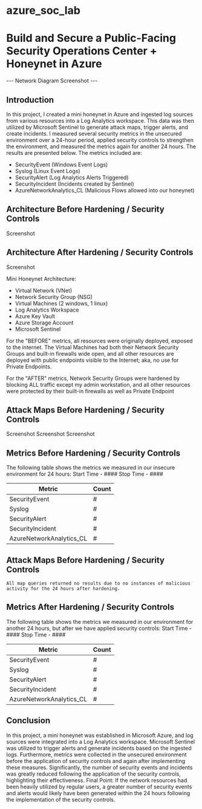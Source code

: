 # azure_soc_lab

# Build and Secure a Public-Facing Security Operations Center + Honeynet in Azure

--- Network Diagram Screenshot ---

## Introduction

In this project, I created a mini honeynet in Azure and ingested log sources from various resources into a Log Analytics workspace. This data was then utilized by Microsoft Sentinel to generate attack maps, trigger alerts, and create incidents. I measured several security metrics in the unsecured environment over a 24-hour period, applied security controls to strengthen the environment, and measured the metrics again for another 24 hours. The results are presented below. The metrics included are:

- SecurityEvent (Windows Event Logs)
- Syslog (Linux Event Logs)
- SecurityAlert (Log Analytics Alerts Triggered)
- SecurityIncident (Incidents created by Sentinel)
- AzureNetworkAnalytics_CL (Malicious Flows allowed into our honeynet)

## Architecture Before Hardening / Security Controls
Screenshot

## Architecture After Hardening / Security Controls
Screenshot

Mini Honeynet Architecture:

- Virtual Network (VNet)
- Network Security Group (NSG)
- Virtual Machines (2 windows, 1 linux)
- Log Analytics Workspace
- Azure Key Vault
- Azure Storage Account
- Microsoft Sentinel

For the "BEFORE" metrics, all resources were originally deployed, exposed to the internet. The Virtual Machines had both their Network Security Groups and built-in firewalls wide open, and all other resources are deployed with public endpoints visible to the Internet; aka, no use for Private Endpoints.

For the "AFTER" metrics, Network Security Groups were hardened by blocking ALL traffic except my admin workstation, and all other resources were protected by their built-in firewalls as well as Private Endpoint

## Attack Maps Before Hardening / Security Controls
Screenshot
Screenshot
Screenshot

## Metrics Before Hardening / Security Controls

The following table shows the metrics we measured in our insecure environment for 24 hours:
Start Time - ####
Stop Time - ####

| Metric                   | Count
| ------------------------ | -----
| SecurityEvent            | #
| Syslog                   | #
| SecurityAlert            | #
| SecurityIncident         | #
| AzureNetworkAnalytics_CL | #

## Attack Maps Before Hardening / Security Controls

```All map queries returned no results due to no instances of malicious activity for the 24 hours after hardening.```

## Metrics After Hardening / Security Controls

The following table shows the metrics we measured in our environment for another 24 hours, but after we have applied security controls:
Start Time - ####
Stop Time	- ####

| Metric                   | Count
| ------------------------ | -----
| SecurityEvent            | #
| Syslog                   | #
| SecurityAlert            | #
| SecurityIncident         | #
| AzureNetworkAnalytics_CL | #

## Conclusion

In this project, a mini honeynet was established in Microsoft Azure, and log sources were integrated into a Log Analytics workspace. Microsoft Sentinel was utilized to trigger alerts and generate incidents based on the ingested logs. Furthermore, metrics were collected in the unsecured environment before the application of security controls and again after implementing these measures. Significantly, the number of security events and incidents was greatly reduced following the application of the security controls, highlighting their effectiveness.
Final Point: If the network resources had been heavily utilized by regular users, a greater number of security events and alerts would likely have been generated within the 24 hours following the implementation of the security controls.
